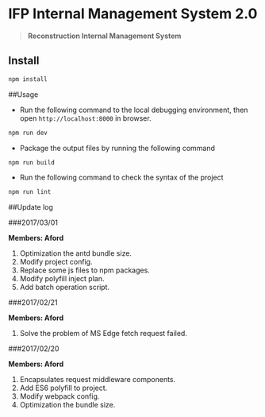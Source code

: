 # IFP Internal Management System 2.0


> **Reconstruction Internal Management System**

## Install

```bash
npm install
```

##Usage

- Run the following command to the local debugging environment, then open `http://localhost:8000` in browser.

```bash
npm run dev
```

- Package the output files by running the following command

```bash
npm run build
```

- Run the following command to check the syntax of the project
	
```bash
npm run lint
```

##Update log

###2017/03/01

**Members: Aford**

1. Optimization the antd bundle size.
2. Modify project config.
3. Replace some js files to npm packages.
4. Modify polyfill inject plan.
5. Add batch operation script.

###2017/02/21

**Members: Aford**

1. Solve the problem of MS Edge fetch request failed.


###2017/02/20

**Members: Aford**

1. Encapsulates request middleware components.
2. Add ES6 polyfill to project.
3. Modify webpack config.
4. Optimization the bundle size.

